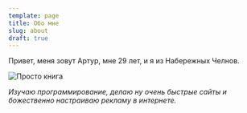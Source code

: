 ```yaml
---
template: page
title: Обо мне
slug: about
draft: true
---
```

Привет, меня зовут Артур, мне 29 лет, и я из Набережных Челнов.

![Просто книга](/media/image-2.jpg)

*Изучаю программирование, делаю ну очень быстрые сайты и божественно настраиваю рекламу в интернете.*
